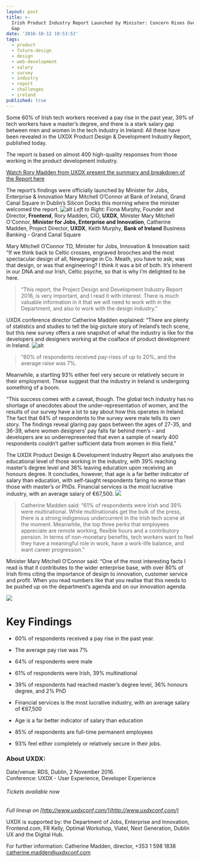 ```yaml
---
layout: post
title: >-
  Irish Product Industry Report Launched by Minister: Concern Rises Over Gender
  Gap
date: '2016-10-12 19:53:52'
tags:
  - product
  - future-design
  - design
  - web-development
  - salary
  - survey
  - industry
  - report
  - challenges
  - ireland
published: true
---
```


Some 60% of Irish tech workers received a pay rise in the past year, 39% of tech workers have a master’s degree, and there is a stark salary gap between men and women in the tech industry in Ireland: All these have been revealed in the UXDX Product Design & Development Industry Report, published today.

The report is based on almost 400 high-quality responses from those working in the product development industry.

[Watch Rory Madden from UXDX present the summary and breakdown of the Report here](https://youtu.be/UaF9bAetau8)

The report’s findings were officially launched by Minister for Jobs, Enterprise & Innovation Mary Mitchell O’Connor at Bank of Ireland, Grand Canal Square in Dublin’s Silicon Docks this morning where the minister welcomed the report.
![alt](/content/images/2016/10/161012-T1-006.jpg)
*Left to Right:* 
Fiona Murphy, Founder and Director, **Frontend**, Rory Madden, CIO, **UXDX**, Minister Mary Mitchell O'Connor, **Minister for Jobs, Enterprise and Innovation**, Catherine Madden, Project Director, **UXDX**, Keith Murphy, **Bank of Ireland** Business Banking - Grand Canal Square

Mary Mitchell O’Connor TD, Minister for Jobs, Innovation & Innovation said:  “If we think back to Celtic crosses, engraved brooches and the most spectacular design of all, Newgrange in Co. Meath, you have to ask; was that design, or was that engineering? I think it was a bit of both. It’s inherent in our DNA and our Irish, Celtic psyche, so that is why I’m delighted to be here.

>“This report, the Project Design and Development Industry Report 2016, is very important, and I read it with interest. There is much valuable information in it that we will need to work with in the Department, and also to work with the design industry.”

UXDX conference director Catherine Madden explained: “There are plenty of statistics and studies to tell the big-picture story of Ireland’s tech scene, but this new survey offers a rare snapshot of what the industry is like for the developers and designers working at the coalface of product development in Ireland.
![alt](/content/images/2016/10/161012-T1-020.jpg)



>“60% of respondents received pay-rises of up to 20%, and the average raise was 7%. 

Meanwhile, a startling 93% either feel very secure or relatively secure in their employment. These suggest that the industry in Ireland is undergoing something of a boom.

“This success comes with a caveat, though. The global tech industry has no shortage of anecdotes about the under-representation of women, and the results of our survey have a lot to say about how this operates in Ireland. The fact that 64% of respondents to the survey were male tells its own story. The findings reveal glaring pay gaps between the ages of 27-35, and 36-39, where women designers’ pay falls far behind men’s – and developers are so underrepresented that even a sample of nearly 400 respondents couldn’t gather sufficient data from women in this field.”


The UXDX Product Design & Development Industry Report also analyses the educational level of those working in the industry, with 39% reaching master’s degree level and 36% leaving education upon receiving an honours degree. It concludes, however, that age is a far better indicator of salary than education, with self-taught respondents faring no worse than those with master’s or PhDs. Financial services is the most lucrative industry, with an average salary of €67,500.
![](/content/images/2016/10/161012-T1-037.jpg)
>Catherine Madden said: “61% of respondents were Irish and 39% were multinational. While multinationals get the bulk of the press, there is a strong indigenous undercurrent in the Irish tech scene at the moment. Meanwhile, the top three perks that employees appreciate are remote working, flexible hours and a contributory pension. In terms of non-monetary benefits, tech workers want to feel they have a meaningful role in work, have a work-life balance, and want career progression.”

Minister Mary Mitchell O’Connor said: “One of the most interesting facts I read is that it contributes to the wider enterprise base, with over 80% of Irish firms citing the importance of design to innovation, customer service and profit. When you read numbers like that you realise that this needs to be pushed up on the department’s agenda and on our innovation agenda.

![](/content/images/2016/10/Rory.jpg)

# Key Findings

* 60% of respondents received a pay rise in the past year.

* The average pay rise was 7%

* 64% of respondents were male

* 61% of respondents were Irish, 39% multinational

* 39% of respondents had reached master’s degree level, 36% honours degree, and 2% PhD

* Financial services is the most lucrative industry, with an average salary of €67,500

* Age is a far better indicator of salary than education

* 85% of respondents are full-time permanent employees

* 93% feel either completely or relatively secure in their jobs.



### About UXDX:

Date/venue: RDS, Dublin, 2 November 2016.  
Conference: UXDX - User Experience, Developer Experience

###### Tickets available now


*Full lineup on [http://www.uxdxconf.com/](http://www.uxdxconf.com/)* 

UXDX is supported by: the Department of Jobs, Enterprise and Innovation, Frontend.com, FR Kelly, Optimal Workshop, Viatel, Next Generation, Dublin UX and the Digital Hub.

For further information: Catherine Madden, director, +353 1 598 1838 [catherine.madden@uxdxconf.com](mailto:catherine.madden@uxdxconf.com)
